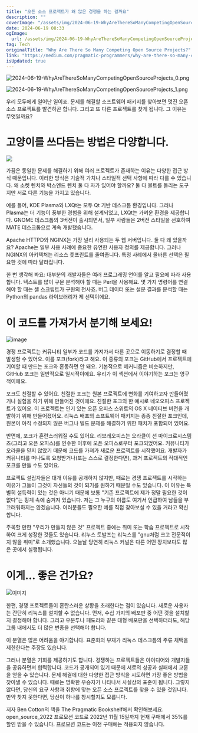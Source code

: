 ```yaml
---
title: "오픈 소스 프로젝트가 왜 많은 경쟁을 하는 걸까요"
description: ""
coverImage: "/assets/img/2024-06-19-WhyAreThereSoManyCompetingOpenSourceProjects_0.png"
date: 2024-06-19 08:33
ogImage:
  url: /assets/img/2024-06-19-WhyAreThereSoManyCompetingOpenSourceProjects_0.png
tag: Tech
originalTitle: "Why Are There So Many Competing Open Source Projects?"
link: "https://medium.com/pragmatic-programmers/why-are-there-so-many-competing-open-source-projects-e69c12de1aed"
isUpdated: true
---
```


![2024-06-19-WhyAreThereSoManyCompetingOpenSourceProjects_0.png](/assets/img/2024-06-19-WhyAreThereSoManyCompetingOpenSourceProjects_0.png)

![2024-06-19-WhyAreThereSoManyCompetingOpenSourceProjects_1.png](/assets/img/2024-06-19-WhyAreThereSoManyCompetingOpenSourceProjects_1.png)

우리 모두에게 일어난 일이죠. 문제를 해결할 소프트웨어 패키지를 찾아보면 멋진 오픈 소스 프로젝트를 발견하곤 합니다. 그리고 또 다른 프로젝트를 찾게 됩니다. 그 이유는 무엇일까요?

# 고양이를 쓰다듬는 방법은 다양합니다.

<!-- cozy-coder - 수평 -->

<ins class="adsbygoogle"
     style="display:block"
     data-ad-client="ca-pub-4877378276818686"
     data-ad-slot="1107185301"
     data-ad-format="auto"
     data-full-width-responsive="true"></ins>

<script>
     (adsbygoogle = window.adsbygoogle || []).push({});
</script>

<img src="/assets/img/2024-06-19-WhyAreThereSoManyCompetingOpenSourceProjects_2.png" />

가끔은 동일한 문제를 해결하기 위해 여러 프로젝트가 존재하는 이유는 다양한 접근 방식 때문입니다. 이러한 방식은 기술적 가치나 스타일적 선택 사항에 따라 다를 수 있습니다. 왜 소켓 렌치와 박스엔드 렌치 둘 다 자가 있어야 할까요? 둘 다 볼트를 돌리는 도구지만 서로 다른 기능을 가지고 있습니다.

예를 들어, KDE Plasma와 LXQt는 모두 Qt 기반 데스크톱 환경입니다. 그러나 Plasma는 더 기능이 풍부한 경험을 위해 설계되었고, LXQt는 가벼운 환경을 제공합니다. GNOME 데스크톱의 3버전이 출시되면서, 일부 사람들은 2버전 스타일을 선호하여 MATE 데스크톱으로 계속 개발했습니다.

Apache HTTPD와 NGINX는 가장 널리 사용되는 두 웹 서버입니다. 둘 다 왜 있을까요? Apache는 일부 사용 사례에 중요한 유연한 사용자 정의를 제공합니다. 그러나 NGINX의 아키텍처는 리소스 풋프린트를 줄여줍니다. 특정 사례에서 올바른 선택은 필요한 것에 따라 달라집니다.

<!-- cozy-coder - 수평 -->

<ins class="adsbygoogle"
     style="display:block"
     data-ad-client="ca-pub-4877378276818686"
     data-ad-slot="1107185301"
     data-ad-format="auto"
     data-full-width-responsive="true"></ins>

<script>
     (adsbygoogle = window.adsbygoogle || []).push({});
</script>

한 번 생각해 봐요: 대부분의 개발자들은 여러 프로그래밍 언어를 알고 필요에 따라 사용합니다. 텍스트를 많이 구문 분석해야 할 때는 Perl을 사용해요. 몇 가지 명령어를 연결해야 할 때는 셸 스크립트가 구원의 천사죠. 버그 데이터 또는 설문 결과를 분석할 때는 Python의 pandas 라이브러리가 제 선택이에요.

# 이 코드를 가져가서 분기해 보세요!

![image](/assets/img/2024-06-19-WhyAreThereSoManyCompetingOpenSourceProjects_3.png)

경쟁 프로젝트는 커뮤니티 일부가 코드를 가져가서 다른 곳으로 이동하기로 결정할 때 발생할 수 있어요. 이를 포크(fork)라고 해요. 이 종류의 포크는 GitHub에서 프로젝트에 기여할 때 만드는 포크와 혼동하면 안 돼요. 기본적으로 메커니즘은 비슷하지만, GitHub 포크는 일반적으로 일시적이에요. 우리가 이 섹션에서 이야기하는 포크는 영구적이에요.

<!-- cozy-coder - 수평 -->

<ins class="adsbygoogle"
     style="display:block"
     data-ad-client="ca-pub-4877378276818686"
     data-ad-slot="1107185301"
     data-ad-format="auto"
     data-full-width-responsive="true"></ins>

<script>
     (adsbygoogle = window.adsbygoogle || []).push({});
</script>

포크도 친절할 수 있어요. 친절한 포크는 원본 프로젝트에 변화를 기여하고자 만들어졌거나 실험을 하기 위해 만들어진 것이에요. 친절한 포크의 한 예시로 네오오피스 프로젝트가 있어요. 이 프로젝트는 인기 있는 오픈 오피스 스위트의 OS X 네이티브 버전을 개발하기 위해 만들어졌어요. 리눅스 배포의 소프트웨어 패키지는 종종 친절한 포크인데, 원본이 아직 수정되지 않은 버그나 빌드 문제를 해결하기 위한 패치가 포함되어 있어요.

반면에, 포크가 혼란스러워질 수도 있어요. 리브레오피스는 오라클이 선 마이크로시스템즈(그리고 오픈 오피스)를 인수한 이후에 오픈 오피스로부터 포크되었어요. 커뮤니티가 오라클을 믿지 않았기 때문에 코드를 가져가 새로운 프로젝트를 시작했어요. 개발자가 커뮤니티를 떠나도록 요청받거나(또는 스스로 결정한다면), 과거 프로젝트의 적대적인 포크를 만들 수도 있어요.

<!-- cozy-coder - 수평 -->

<ins class="adsbygoogle"
     style="display:block"
     data-ad-client="ca-pub-4877378276818686"
     data-ad-slot="1107185301"
     data-ad-format="auto"
     data-full-width-responsive="true"></ins>

<script>
     (adsbygoogle = window.adsbygoogle || []).push({});
</script>

프로젝트 설립자들은 대개 이유를 공개하지 않지만, 때로는 경쟁 프로젝트를 시작하는 이유가 그들이 그것이 자신들의 것이 되기를 원하기 때문일 수도 있습니다. 이 이유는 특별히 설득력이 있는 것은 아니기 때문에 보통 "기존 프로젝트에 제가 정말 필요한 것이 없다"는 핑계 속에 숨겨져 있습니다. 저는 그 누구의 이름도 여기서 언급하여 남들을 부끄러워하지는 않겠습니다. 여러분들도 필요한 예를 직접 찾아보실 수 있을 거라고 확신합니다.

주목할 만한 "우리가 만들지 않은 것" 프로젝트 중에는 취미 또는 학습 프로젝트로 시작하여 크게 성장한 것들도 있습니다. 리누스 토발즈는 리눅스를 "gnu처럼 크고 전문적이지 않을 취미"로 소개했습니다. 오늘날 당연히 리눅스 커널은 다른 어떤 장치보다도 많은 곳에서 실행됩니다.

# 이게... 좋은 건가요?

![이미지](/assets/img/2024-06-19-WhyAreThereSoManyCompetingOpenSourceProjects_5.png)

<!-- cozy-coder - 수평 -->

<ins class="adsbygoogle"
     style="display:block"
     data-ad-client="ca-pub-4877378276818686"
     data-ad-slot="1107185301"
     data-ad-format="auto"
     data-full-width-responsive="true"></ins>

<script>
     (adsbygoogle = window.adsbygoogle || []).push({});
</script>

한편, 경쟁 프로젝트들이 혼란스러운 상황을 초래한다는 점이 있습니다. 새로운 사용자는 간단히 리눅스를 설치할 수 없습니다. 먼저, 수십 가지의 배포판 중 어떤 것을 설치할지 결정해야 합니다. 그리고 우분투나 페도라와 같은 대형 배포판을 선택하더라도, 해당 그룹 내에서도 더 많은 변종을 선택해야 합니다.

이 분열은 많은 어려움을 야기합니다. 표준화의 부재가 리눅스 데스크톱의 주류 채택을 제한한다는 주장도 있습니다.

그러나 분열은 기회를 제공하기도 합니다. 경쟁하는 프로젝트들은 아이디어와 개발자들을 공유하면서 협력합니다. 코드가 공개되어 있기 때문에 서로의 성공과 실패에서 교훈을 얻을 수 있습니다. 문제 해결에 대한 다양한 접근 방식을 시도하면 가장 좋은 방법을 찾아낼 수 있습니다. 때로는 명확한 우승자가 나타나서 사실상의 표준이 됩니다. 그렇지 않다면, 당신의 요구 사항과 취향에 맞는 오픈 소스 프로젝트를 찾을 수 있을 것입니다. 만약 찾지 못한다면, 당신이 하나를 창시할지도 모릅니다.

저자 Ben Cotton의 책을 The Pragmatic Bookshelf에서 확인해보세요. open_source_2022 프로모션 코드로 2022년 11월 15일까지 현재 구매에서 35%를 할인 받을 수 있습니다. 프로모션 코드는 이전 구매에는 적용되지 않습니다.
